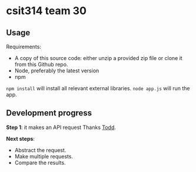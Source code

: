 # csit314 team 30

## Usage 
Requirements:
* A copy of this source code: either unzip a provided zip file or clone it from this Github repo. 
* Node, preferably the latest version 
* npm 

`npm install` will install all relevant external libraries. 
`node app.js` will run the app. 

## Development progress 
**Step 1**: it makes an API request 
Thanks [Todd](https://hackersandslackers.com/making-api-requests-with-nodejs/).

**Next steps**: 
* Abstract the request. 
* Make multiple requests. 
* Compare the results. 
